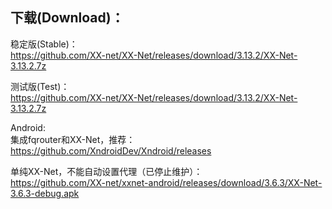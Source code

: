 
## 下载(Download)：
稳定版(Stable)：  
https://github.com/XX-net/XX-Net/releases/download/3.13.2/XX-Net-3.13.2.7z


测试版(Test)：  
https://github.com/XX-net/XX-Net/releases/download/3.13.2/XX-Net-3.13.2.7z


Android:  
集成fqrouter和XX-Net，推荐：  
https://github.com/XndroidDev/Xndroid/releases

单纯XX-Net，不能自动设置代理（已停止维护）：    
https://github.com/XX-net/xxnet-android/releases/download/3.6.3/XX-Net-3.6.3-debug.apk
